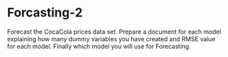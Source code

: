 # Forcasting-2

Forecast the CocaCola prices  data set. Prepare a document for each model explaining 
how many dummy variables you have created and RMSE value for each model. Finally which model you will use for 
Forecasting.
